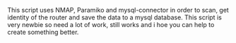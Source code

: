 This script uses NMAP, Paramiko and mysql-connector in order to scan, get identity of the router and save the data to a mysql database.
This script is very newbie so need a lot of work, still works and i hoe you can help to create something better.
